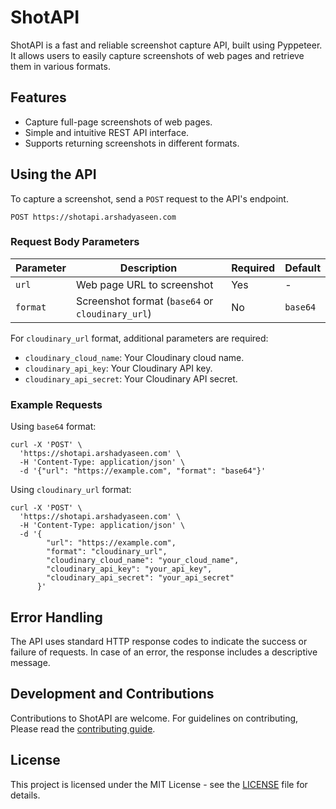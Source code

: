 # ShotAPI

ShotAPI is a fast and reliable screenshot capture API, built using Pyppeteer. It allows users to easily capture screenshots of web pages and retrieve them in various formats. 

## Features

- Capture full-page screenshots of web pages.
- Simple and intuitive REST API interface.
- Supports returning screenshots in different formats.

## Using the API

To capture a screenshot, send a `POST` request to the API's endpoint.

```curl
POST https://shotapi.arshadyaseen.com
```
### Request Body Parameters

| Parameter | Description                              | Required | Default |
|-----------|------------------------------------------|----------|---------|
| `url`     | Web page URL to screenshot               | Yes      | -       |
| `format`  | Screenshot format (`base64` or `cloudinary_url`) | No       | `base64` |

For `cloudinary_url` format, additional parameters are required:
- `cloudinary_cloud_name`: Your Cloudinary cloud name.
- `cloudinary_api_key`: Your Cloudinary API key.
- `cloudinary_api_secret`: Your Cloudinary API secret.

### Example Requests

Using `base64` format:

```curl
curl -X 'POST' \
  'https://shotapi.arshadyaseen.com' \
  -H 'Content-Type: application/json' \
  -d '{"url": "https://example.com", "format": "base64"}'
```

Using `cloudinary_url` format:

```curl
curl -X 'POST' \
  'https://shotapi.arshadyaseen.com' \
  -H 'Content-Type: application/json' \
  -d '{
        "url": "https://example.com",
        "format": "cloudinary_url",
        "cloudinary_cloud_name": "your_cloud_name",
        "cloudinary_api_key": "your_api_key",
        "cloudinary_api_secret": "your_api_secret"
      }'
```

## Error Handling

The API uses standard HTTP response codes to indicate the success or failure of requests. In case of an error, the response includes a descriptive message.

## Development and Contributions

Contributions to ShotAPI are welcome. For guidelines on contributing, Please read the [contributing guide](/CONTRIBUTING.md).

## License

This project is licensed under the MIT License - see the [LICENSE](https://github.com/arshad-yaseen/shotapi?tab=MIT-1-ov-file) file for details.